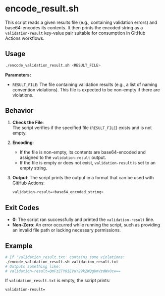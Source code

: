 # encode_result.sh

This script reads a given results file (e.g., containing validation errors) and base64-encodes its contents. It then prints the encoded string as a `validation-result` key-value pair suitable for consumption in GitHub Actions workflows.

## Usage

```bash
./encode_validation_result.sh <RESULT_FILE>
```

**Parameters:**

- `RESULT_FILE`: The file containing validation results (e.g., a list of naming convention violations). This file is expected to be non-empty if there are violations.

## Behavior

1. **Check the File**:  
   The script verifies if the specified file (`RESULT_FILE`) exists and is not empty.

2. **Encoding**:  
   - If the file is non-empty, its contents are base64-encoded and assigned to the `validation-result` output.
   - If the file is empty or does not exist, `validation-result` is set to an empty string.

3. **Output**:
   The script prints the output in a format that can be used with GitHub Actions:
   ```bash
   validation-result=<base64_encoded_string>
   ```

## Exit Codes

- **0**: The script ran successfully and printed the `validation-result` line.
- **Non-Zero**: An error occurred while running the script, such as providing an invalid file path or lacking necessary permissions.

## Example

```bash
# If 'validation_result.txt' contains some violations:
./encode_validation_result.sh validation_result.txt
# Outputs something like:
# validation-result=QmFzZTY0IEVuY29kZWQgUmVzdWx0cw==
```

If `validation_result.txt` is empty, the script prints:
```
validation-result=
```